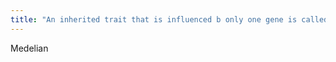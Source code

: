 ```yaml
---
title: "An inherited trait that is influenced b only one gene is called a _______________ trait."
---
```

Medelian

